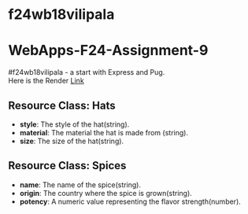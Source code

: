 # f24wb18vilipala
# WebApps-F24-Assignment-9

#f24wb18vilipala - a start with Express and Pug.
<br>
Here is the Render [Link](https://f24wb18vilipala.onrender.com)

## Resource Class: Hats
- **style**: The style of the hat(string).
- **material**: The material the hat is made from (string).
- **size**: The size of the hat(string).

## Resource Class: Spices
- **name**: The name of the spice(string).
- **origin**: The country where the spice is grown(string).
- **potency**: A numeric value representing the flavor strength(number).